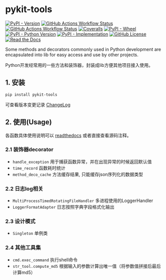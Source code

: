 # pykit-tools

[![PyPI - Version](https://img.shields.io/pypi/v/pykit-tools)](https://github.com/SkylerHu/pykit-tools)
[![GitHub Actions Workflow Status](https://github.com/SkylerHu/pykit-tools/actions/workflows/pre-commit.yml/badge.svg?branch=master)](https://github.com/SkylerHu/pykit-tools)
[![GitHub Actions Workflow Status](https://github.com/SkylerHu/pykit-tools/actions/workflows/test-py3.yml/badge.svg?branch=master)](https://github.com/SkylerHu/pykit-tools)
[![Coveralls](https://img.shields.io/coverallsCoverage/github/SkylerHu/pykit-tools?branch=master)](https://github.com/SkylerHu/pykit-tools)
[![PyPI - Wheel](https://img.shields.io/pypi/wheel/pykit-tools)](https://github.com/SkylerHu/pykit-tools)
[![PyPI - Python Version](https://img.shields.io/pypi/pyversions/pykit-tools)](https://github.com/SkylerHu/pykit-tools)
[![PyPI - Implementation](https://img.shields.io/pypi/implementation/pykit-tools)](https://github.com/SkylerHu/pykit-tools)
[![GitHub License](https://img.shields.io/github/license/SkylerHu/pykit-tools)](https://github.com/SkylerHu/pykit-tools)
[![Read the Docs](https://img.shields.io/readthedocs/pykit-tools)](https://pykit-tools.readthedocs.io/zh-cn/latest/?badge=latest)


Some methods and decorators commonly used in Python development are encapsulated into lib for easy access and use by other projects.

Python开发经常用的一些方法和装饰器，封装成lib方便其他项目接入使用。

## 1. 安装

	pip install pykit-tools

可查看版本变更记录 [ChangeLog](docs/CHANGELOG-1.x.md)

## 2. 使用(Usage)
各函数具体使用说明可以 [readthedocs](https://pykit-tools.readthedocs.io/zh-cn/latest/?badge=latest) 或者直接查看源码注释。

### 2.1 装饰器decorator
- `handle_exception` 用于捕获函数异常，并在出现异常的时候返回默认值
- `time_record` 函数耗时统计
- `method_deco_cache` 方法缓存结果, 只能缓存json序列化的数据类型

### 2.2 日志log相关
- `MultiProcessTimedRotatingFileHandler` 多进程使用的LoggerHandler
- `LoggerFormatAdapter` 日志按照字典字段格式化输出

### 2.3 设计模式
- `Singleton` 单例类

### 2.4 其他工具集
- `cmd.exec_command` 执行shell命令
- `str_tool.compute_md5` 根据输入的参数计算出唯一值（将参数值拼接后最后计算md5）
